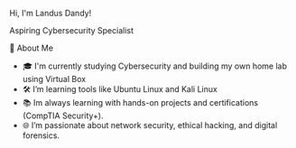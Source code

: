 Hi, I'm Landus Dandy!

Aspiring Cybersecurity Specialist


🚀 About Me
- 🎓 I'm currently studying Cybersecurity and building my own home lab using Virtual Box
- 🛠️ I’m learning tools like Ubuntu Linux and Kali Linux
- 📚 Im always learning with hands-on projects and certifications (CompTIA Security+).
- 🌐 I’m passionate about network security, ethical hacking, and digital forensics.

